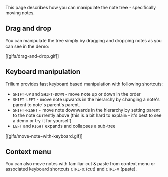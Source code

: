 This page describes how you can manipulate the note tree - specifically moving notes.

## Drag and drop

You can manipulate the tree simply by dragging and dropping notes as you can see in the demo:

[[gifs/drag-and-drop.gif]]

## Keyboard manipulation

Trilium provides fast keyboard based manipulation with following shortcuts:

* ```SHIFT-UP``` and ```SHIFT-DOWN``` - move note up or down in the order
* ```SHIFT-LEFT``` - move note upwards in the hierarchy by changing a note's parent to note's parent's parent.
* ```SHIFT-RIGHT``` - move note downwards in the hierarchy by setting parent to the note currently above (this is a bit hard to explain - it's best to see a demo or try it for yourself)
* ```LEFT``` and ```RIGHT``` expands and collapses a sub-tree

[[gifs/move-note-with-keyboard.gif]]

## Context menu

You can also move notes with familiar cut & paste from context menu or associated keyboard shortcuts ```CTRL-X``` (cut) and ```CTRL-V``` (paste).